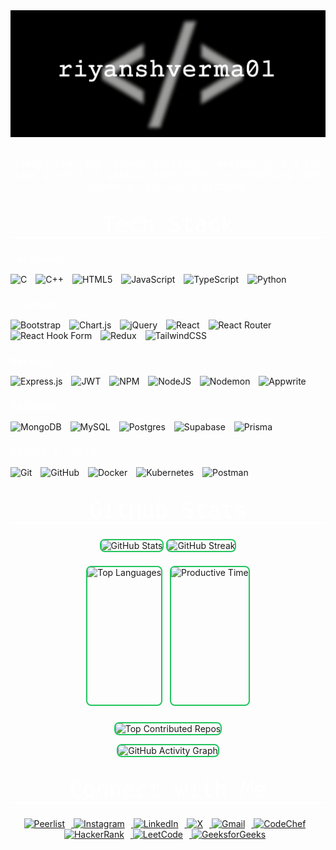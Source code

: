<div align="center">
  <img src="assets/Profile.png" alt="Profile" style="max-width:100%; height:auto; display:block; margin:auto;" />
  <br>
  <br>
  <span style="font-family: 'Fira Mono', 'Consolas', 'Menlo', 'Monaco', monospace; font-size: 1.1em; font-weight: 400; color: white;">
    Always learning, always building — whether it’s a fun side project, a passion experiment, or something that solves a real-world problem.
  </span>
</div>

<div align="center" id="tech-stack">
<h1 style="display:block; font-family: 'Fira Mono', 'Consolas', 'Menlo', 'Monaco', monospace; font-size: 2.5em; font-weight: 500; color: white; margin: 32px 0 24px 0; border-bottom: 2px solid #fff;">
    Tech Stack
</h1>

  <h3 align="left" style="font-family: 'Fira Mono', 'Consolas', 'Menlo', 'Monaco', monospace; text-align: left; width: 100%; font-weight: 500; margin-bottom: 7px; color: white;">Languages</h3>
<p align="left">
    <img src="https://img.shields.io/badge/c-%2300599C.svg?style=for-the-badge&logo=c&logoColor=white" alt="C" style="margin-right:10px;"/>
    <img src="https://img.shields.io/badge/c++-%2300599C.svg?style=for-the-badge&logo=c%2B%2B&logoColor=white" alt="C++" style="margin-right:10px;"/>
    <img src="https://img.shields.io/badge/html5-%23E34F26.svg?style=for-the-badge&logo=html5&logoColor=white" alt="HTML5" style="margin-right:10px;"/>
    <img src="https://img.shields.io/badge/javascript-%23323330.svg?style=for-the-badge&logo=javascript&logoColor=%23F7DF1E" alt="JavaScript" style="margin-right:10px;"/>
    <img src="https://img.shields.io/badge/typescript-%23007ACC.svg?style=for-the-badge&logo=typescript&logoColor=white" alt="TypeScript" style="margin-right:10px;"/>
    <img src="https://img.shields.io/badge/python-3670A0?style=for-the-badge&logo=python&logoColor=ffdd54" alt="Python" style="margin-right:10px;"/>
</p>

  <h3 align="left"  style="font-family: 'Fira Mono', 'Consolas', 'Menlo', 'Monaco', monospace; text-align: left; width: 100%; font-weight: 500; margin-bottom: 7px; color: white;">Frontend</h3>
  <p align="left">
    <img src="https://img.shields.io/badge/bootstrap-%238511FA.svg?style=for-the-badge&logo=bootstrap&logoColor=white" alt="Bootstrap" style="margin-right:10px;"/>
    <img src="https://img.shields.io/badge/chart.js-F5788D.svg?style=for-the-badge&logo=chart.js&logoColor=white" alt="Chart.js" style="margin-right:10px;"/>
    <img src="https://img.shields.io/badge/jquery-%230769AD.svg?style=for-the-badge&logo=jquery&logoColor=white" alt="jQuery" style="margin-right:10px;"/>
    <img src="https://img.shields.io/badge/react-%2320232a.svg?style=for-the-badge&logo=react&logoColor=%2361DAFB" alt="React" style="margin-right:10px;"/>
    <img src="https://img.shields.io/badge/React_Router-CA4245?style=for-the-badge&logo=react-router&logoColor=white" alt="React Router" style="margin-right:10px;"/>
    <img src="https://img.shields.io/badge/React%20Hook%20Form-%23EC5990.svg?style=for-the-badge&logo=reacthookform&logoColor=white" alt="React Hook Form" style="margin-right:10px;"/>
    <img src="https://img.shields.io/badge/redux-%23593d88.svg?style=for-the-badge&logo=redux&logoColor=white" alt="Redux" style="margin-right:10px;"/>
    <img src="https://img.shields.io/badge/tailwindcss-%2338B2AC.svg?style=for-the-badge&logo=tailwind-css&logoColor=white" alt="TailwindCSS" style="margin-right:10px;"/>
  </p>

  <h3 align="left"  style="font-family: 'Fira Mono', 'Consolas', 'Menlo', 'Monaco', monospace; text-align: left; width: 100%; font-weight: 500; margin-bottom: 7px; color: white;">Backend</h3>
  <p align="left">
    <img src="https://img.shields.io/badge/express.js-%23404d59.svg?style=for-the-badge&logo=express&logoColor=%2361DAFB" alt="Express.js" style="margin-right:10px;"/>
    <img src="https://img.shields.io/badge/JWT-black?style=for-the-badge&logo=JSON%20web%20tokens" alt="JWT" style="margin-right:10px;"/>
    <img src="https://img.shields.io/badge/NPM-%23CB3837.svg?style=for-the-badge&logo=npm&logoColor=white" alt="NPM" style="margin-right:10px;"/>
    <img src="https://img.shields.io/badge/node.js-6DA55F?style=for-the-badge&logo=node.js&logoColor=white" alt="NodeJS" style="margin-right:10px;"/>
    <img src="https://img.shields.io/badge/NODEMON-%23323330.svg?style=for-the-badge&logo=nodemon&logoColor=%BBDEAD" alt="Nodemon" style="margin-right:10px;"/>
    <img src="https://img.shields.io/badge/Appwrite-%23FD366E.svg?style=for-the-badge&logo=appwrite&logoColor=white" alt="Appwrite" style="margin-right:10px;"/>
  </p>

  <h3 align="left"  style="font-family: 'Fira Mono', 'Consolas', 'Menlo', 'Monaco', monospace; text-align: left; width: 100%; font-weight: 500; margin-bottom: 7px; color: white;">Database</h3>
  <p align="left">
    <img src="https://img.shields.io/badge/MongoDB-%234ea94b.svg?style=for-the-badge&logo=mongodb&logoColor=white" alt="MongoDB" style="margin-right:10px;"/>
    <img src="https://img.shields.io/badge/mysql-4479A1.svg?style=for-the-badge&logo=mysql&logoColor=white" alt="MySQL" style="margin-right:10px;"/>
    <img src="https://img.shields.io/badge/postgres-%23316192.svg?style=for-the-badge&logo=postgresql&logoColor=white" alt="Postgres" style="margin-right:10px;"/>
    <img src="https://img.shields.io/badge/Supabase-3ECF8E?style=for-the-badge&logo=supabase&logoColor=white" alt="Supabase" style="margin-right:10px;"/>
    <img src="https://img.shields.io/badge/Prisma-3982CE?style=for-the-badge&logo=Prisma&logoColor=white" alt="Prisma" style="margin-right:10px;"/>
  </p>

  <h3 align="left"  style="font-family: 'Fira Mono', 'Consolas', 'Menlo', 'Monaco', monospace; text-align: left; width: 100%; font-weight: 500; margin-bottom: 7px; color: white;">DevOps & Tools</h3>
  <p align="left">
    <img src="https://img.shields.io/badge/git-%23F05033.svg?style=for-the-badge&logo=git&logoColor=white" alt="Git" style="margin-right:10px;"/>
    <img src="https://img.shields.io/badge/github-%23121011.svg?style=for-the-badge&logo=github&logoColor=white" alt="GitHub" style="margin-right:10px;"/>
    <img src="https://img.shields.io/badge/docker-%230db7ed.svg?style=for-the-badge&logo=docker&logoColor=white" alt="Docker" style="margin-right:10px;"/>
    <img src="https://img.shields.io/badge/kubernetes-%33326ce5.svg?style=for-the-badge&logo=kubernetes&logoColor=white" alt="Kubernetes" style="margin-right:10px;"/>
    <img src="https://img.shields.io/badge/Postman-FF6C37?style=for-the-badge&logo=postman&logoColor=white" alt="Postman" style="margin-right:10px;"/>
  </p>
</div>

<div align="center">
  <h1 style="display:block; font-family: 'Fira Mono', 'Consolas', 'Menlo', 'Monaco', monospace; font-size: 2.5em; font-weight: 500; color: white; margin: 32px 0 24px 0; border-bottom: 2px solid #fff;">
    GitHub Stats
  </h1>

<p align="center">
    <img src="https://github-readme-stats.vercel.app/api?username=riyanshverma&theme=flag-india&hide_border=false&include_all_commits=true&count_private=true" alt="GitHub Stats" style="max-width: 49%; margin-bottom: 8px; border: 2px solid #22c55e; border-radius: 8px; display: inline-block;" />
    <img src="https://nirzak-streak-stats.vercel.app/?user=riyanshverma&theme=flag-india&hide_border=false" alt="GitHub Streak" style="max-width: 49%; margin-bottom: 8px; border: 2px solid #22c55e; border-radius: 8px; display: inline-block;" />
</p>
  
<p align="center">
    <img src="https://github-readme-stats.vercel.app/api/top-langs/?username=riyanshverma&theme=flag-india&hide_border=false&include_all_commits=true&count_private=true&layout=compact" alt="Top Languages" style="max-width: 50%; height: 220px; border: 2px solid #22c55e; border-radius: 8px; display: inline-block; margin-right: 8px;" />
    <img src="https://github-profile-summary-cards.vercel.app/api/cards/productive-time?username=riyanshverma&theme=github" alt="Productive Time" style="max-width: 50%; height: 220px; border: 2px solid #22c55e; border-radius: 8px; display: inline-block;" />
</p>

<!-- 🔝 Top Contributed Repo -->
<p align="center">
    <img src="https://github-contributor-stats.vercel.app/api?username=riyanshverma&limit=5&theme=flag-india&combine_all_yearly_contributions=true" alt="Top Contributed Repos" style="max-width: 100%; border: 2px solid #22c55e; border-radius: 8px; margin-top: 12px;" />
</p>

  <img src="https://github-readme-activity-graph.vercel.app/graph?username=riyanshverma&hide_border=true&area=true&bg_color=fff&color=22c55e&line=22c55e&point=f0953e" alt="GitHub Activity Graph" style="max-width: 100%; border: 2px solid #22c55e; border-radius: 8px;" />
</div>

<div align="center">
  <h1 style="display:block; font-family: 'Fira Mono', 'Consolas', 'Menlo', 'Monaco', monospace; font-size: 2.5em; font-weight: 500; color: white; margin: 32px 0 24px 0; border-bottom: 2px solid #fff;">
    Connect with Me
  </h1>
  <p>
  <a href="https://peerlist.io/riyanshverma" target="_blank">
      <img src="https://img.shields.io/badge/peerlist-1a202c.svg?style=for-the-badge&logo=peerlist&logoColor=white" alt="Peerlist" style="margin-right:10px;"/>
    </a>
    <a href="https://instagram.com/___riyansh___0106" target="_blank">
      <img src="https://img.shields.io/badge/instagram-%23E4405F.svg?style=for-the-badge&logo=instagram&logoColor=white" alt="Instagram" style="margin-right:10px;"/>
    </a>
    <a href="https://linkedin.com/in/riyansh-verma" target="_blank">
      <img src="https://img.shields.io/badge/linkedin-%230077B5.svg?style=for-the-badge&logo=linkedin&logoColor=white" alt="LinkedIn" style="margin-right:10px;"/>
    </a>
    <a href="https://x.com/RIYAnsh01" target="_blank">
      <img src="https://img.shields.io/badge/X-black.svg?style=for-the-badge&logo=X&logoColor=white" alt="X" style="margin-right:10px;"/>
    </a>
    <a href="mailto:riyanshverma01.2004@gmail.com" target="_blank">
      <img src="https://img.shields.io/badge/gmail-%23D14836.svg?style=for-the-badge&logo=gmail&logoColor=white" alt="Gmail" style="margin-right:10px;"/>
    </a>
    <a href="https://www.codechef.com/users/riyanshverma" target="_blank">
      <img src="https://img.shields.io/badge/codechef-%235B4638.svg?style=for-the-badge&logo=codechef&logoColor=white" alt="CodeChef" style="margin-right:10px;"/>
    </a>
    <a href="https://www.hackerrank.com/riyanshverma01" target="_blank">
      <img src="https://img.shields.io/badge/hackerrank-%232EC866.svg?style=for-the-badge&logo=hackerrank&logoColor=white" alt="HackerRank" style="margin-right:10px;"/>
    </a>
    <a href="https://leetcode.com/riyanshverma01" target="_blank">
      <img src="https://img.shields.io/badge/leetcode-%23FFA116.svg?style=for-the-badge&logo=leetcode&logoColor=black" alt="LeetCode" style="margin-right:10px;"/>
    </a>
    <a href="https://auth.geeksforgeeks.org/user/riyanshverma01" target="_blank">
      <img src="https://img.shields.io/badge/geeksforgeeks-%2300FF00.svg?style=for-the-badge&logo=geeksforgeeks&logoColor=white" alt="GeeksforGeeks" style="margin-right:10px;"/>
    </a>
  </p>
</div>

